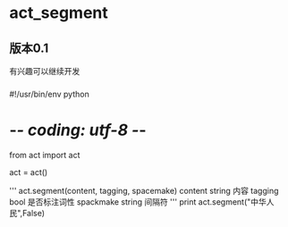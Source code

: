act_segment
===========
## 版本0.1
   有兴趣可以继续开发
   

### 
#!/usr/bin/env python
# -*- coding: utf-8 -*-
from act import act

act = act()

'''
   act.segment(content, tagging, spacemake)
   content   string   内容
   tagging   bool     是否标注词性
   spackmake string   间隔符
   '''
print act.segment("中华人民",False)

